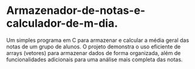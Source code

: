 # Armazenador-de-notas-e-calculador-de-m-dia.
Um simples programa em C para armazenar e calcular a média geral das notas de um grupo de alunos. O projeto demonstra o uso eficiente de arrays (vetores) para armazenar dados de forma organizada, além de funcionalidades adicionais para uma análise mais completa das notas.
